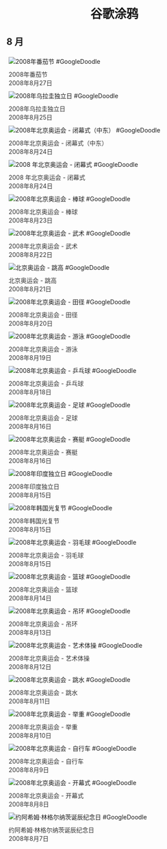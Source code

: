 
<h1 align="center"> 谷歌涂鸦 </h1>




## 8 月

<div class="image">


<img src="https://lh3.googleusercontent.com/6P82VPb2AlnqrjcvsoRg10WrF-cCItUXNzfI4nI0l9-Tzs2c1JZ-5dcogOBBxkjnH10fPqhwBQwmfSh8NC6OOHJ-s9gjY-eOUPiPcv9cEw=s660" alt="2008年番茄节 #GoogleDoodle" style="margin: 5px"/>
<div class="info" style="font-size: 14px; color:#333333; margin:5px"><div class="title">2008年番茄节</div><div class="date">2008年8月27日</div></div>

<img src="https://www.google.com/logos/2008/uruguayind08.gif" alt="2008年乌拉圭独立日 #GoogleDoodle" style="margin: 5px"/>
<div class="info" style="font-size: 14px; color:#333333; margin:5px"><div class="title">2008年乌拉圭独立日</div><div class="date">2008年8月25日</div></div>

<img src="https://www.google.com/logos/2008/olympics08_closing_a.gif" alt="2008年北京奥运会 - 闭幕式（中东） #GoogleDoodle" style="margin: 5px"/>
<div class="info" style="font-size: 14px; color:#333333; margin:5px"><div class="title">2008年北京奥运会 - 闭幕式（中东）</div><div class="date">2008年8月24日</div></div>

<img src="https://lh3.googleusercontent.com/igkiqjeQpIpJCfWXAhMbXsjtPUZ503bTziOrdvrcst-U9rug5S5oswf3Ch9yxi-yc0PSNVfBMnc-iruftNwKON_Z3bsV0pszTgjy2axDGQ=s660" alt="2008 年北京奥运会 - 闭幕式 #GoogleDoodle" style="margin: 5px"/>
<div class="info" style="font-size: 14px; color:#333333; margin:5px"><div class="title">2008 年北京奥运会 - 闭幕式</div><div class="date">2008年8月24日</div></div>

<img src="https://lh3.googleusercontent.com/gOmTSNV3z1lqTzjiXjQTFQViTnIfb6xvFr1SAT68fEE-1Ie6-Qb-WqUafS1MutWGiyC7bnhtEbcBfECosAquuQ7ZZ1Z7-aZkYja6te0=s660" alt="2008年北京奥运会 - 棒球 #GoogleDoodle" style="margin: 5px"/>
<div class="info" style="font-size: 14px; color:#333333; margin:5px"><div class="title">2008年北京奥运会 - 棒球</div><div class="date">2008年8月23日</div></div>

<img src="https://lh3.googleusercontent.com/-m_TOWe_3c5E3eOo2Y4Sa57PVq2lz_RSRXvC8kxnzusLt-JMNNczDfDOoFvb2phOhqSljnkfn-u1isnIPGFB6A3Nk1bcsrn6HIZTKMs80A=s660" alt="2008年北京奥运会 - 武术 #GoogleDoodle" style="margin: 5px"/>
<div class="info" style="font-size: 14px; color:#333333; margin:5px"><div class="title">2008年北京奥运会 - 武术</div><div class="date">2008年8月22日</div></div>

<img src="https://lh3.googleusercontent.com/O8i32pGo9zwj-sMg5crifE0wTnTdTHYhb21qPNr2NV1qWVlta4NAgE5As9ZtZKMRZLUfV7znu1pduz_LnK9-a8UWMJITFvyM_YC5veY=s660" alt="北京奥运会 - 跳高 #GoogleDoodle" style="margin: 5px"/>
<div class="info" style="font-size: 14px; color:#333333; margin:5px"><div class="title">北京奥运会 - 跳高</div><div class="date">2008年8月21日</div></div>

<img src="https://lh3.googleusercontent.com/_8QwztmdR_0hK-YU3sONLmFratvgiStykze11zyhjQ5mKWKbgJ3B0UjJtXoPJMou3iX-5V-5c_3tSHZ3dtOAsRiXASONovG7QHMfGaQ=s660" alt="2008年北京奥运会 - 田径 #GoogleDoodle" style="margin: 5px"/>
<div class="info" style="font-size: 14px; color:#333333; margin:5px"><div class="title">2008年北京奥运会 - 田径</div><div class="date">2008年8月20日</div></div>

<img src="https://lh3.googleusercontent.com/ULFucAEPBovPDGvZDihMxw9nFOWrQEVJ7spkSpfV4rILkNDv9QGw_-y_oGF5StntCzlhutTeU2ccsgDkdfS7Gto62tUjKdib4kABocMd=s660" alt="2008年北京奥运会 - 游泳 #GoogleDoodle" style="margin: 5px"/>
<div class="info" style="font-size: 14px; color:#333333; margin:5px"><div class="title">2008年北京奥运会 - 游泳</div><div class="date">2008年8月19日</div></div>

<img src="https://lh3.googleusercontent.com/aIswfLwgGKNlnO60b5RxaHfYh2BOfBz_goXZ76K7n3GZXi-8pC2e3M4XES-hjwStNUBh0h1BjHUz21z4NZTQbKORODCorJEpr41bakg=s660" alt="2008年北京奥运会 - 乒乓球 #GoogleDoodle" style="margin: 5px"/>
<div class="info" style="font-size: 14px; color:#333333; margin:5px"><div class="title">2008年北京奥运会 - 乒乓球</div><div class="date">2008年8月18日</div></div>

<img src="https://lh3.googleusercontent.com/PcsNzh7iVRT6iGqefS3zuTVSiLG4XCjYTfVlI7G5Ma3swMKiy9nuldzLPLXNWCc9zDa7tRBUJLk765rV-rEF4ARzbIsvJxlvX_APSN5x=s660" alt="2008年北京奥运会 - 足球 #GoogleDoodle" style="margin: 5px"/>
<div class="info" style="font-size: 14px; color:#333333; margin:5px"><div class="title">2008年北京奥运会 - 足球</div><div class="date">2008年8月16日</div></div>

<img src="https://lh3.googleusercontent.com/aokUA1DwRzlGg1B7Cd31a9PERUMBtIrIMI2iDR0rtpGYNBPDX7CdnASO1E9SpdUyXw10yslGW9oANLe0rlU3nDaR9UE4tbHJtso-ireb=s660" alt="2008年北京奥运会 - 赛艇 #GoogleDoodle" style="margin: 5px"/>
<div class="info" style="font-size: 14px; color:#333333; margin:5px"><div class="title">2008年北京奥运会 - 赛艇</div><div class="date">2008年8月16日</div></div>

<img src="https://www.google.com/logos/2008/india08.gif" alt="2008年印度独立日 #GoogleDoodle" style="margin: 5px"/>
<div class="info" style="font-size: 14px; color:#333333; margin:5px"><div class="title">2008年印度独立日</div><div class="date">2008年8月15日</div></div>

<img src="https://www.google.com/logos/2008/korea08i.gif" alt="2008年韩国光复节 #GoogleDoodle" style="margin: 5px"/>
<div class="info" style="font-size: 14px; color:#333333; margin:5px"><div class="title">2008年韩国光复节</div><div class="date">2008年8月15日</div></div>

<img src="https://lh3.googleusercontent.com/Qncb-R9U5PNIEb6zB6L57mbBQ2mUxraGYQnlqwZN78SCUqWJ6gT5CVuVij-IO0slcer3Rl9zOpyeb7mi-T51FEgpBBx0f-fnTvgWICF_=s660" alt="2008年北京奥运会 - 羽毛球 #GoogleDoodle" style="margin: 5px"/>
<div class="info" style="font-size: 14px; color:#333333; margin:5px"><div class="title">2008年北京奥运会 - 羽毛球</div><div class="date">2008年8月15日</div></div>

<img src="https://lh3.googleusercontent.com/oKV-9ScaY14oEsjaD2khqw6j6omCQVwXPD3rUuA7B6XGqvbcWndkJ9ZSCY30FyHA7sVVl9zCNTAQgiutQ6FTwLG59jwO4e6jCXMELDY=s660" alt="2008年北京奥运会 - 篮球 #GoogleDoodle" style="margin: 5px"/>
<div class="info" style="font-size: 14px; color:#333333; margin:5px"><div class="title">2008年北京奥运会 - 篮球</div><div class="date">2008年8月14日</div></div>

<img src="https://lh3.googleusercontent.com/FU8cKk8z5RGrnLf7W9DRBKkM1x-evbFyte8G-wDIeBiki_9bY3V__mQo0pA1cpWdf9twsX20XqIbHav3gB-O6p_wSLc2ejkUUabVMHQ=s660" alt="2008年北京奥运会 - 吊环 #GoogleDoodle" style="margin: 5px"/>
<div class="info" style="font-size: 14px; color:#333333; margin:5px"><div class="title">2008年北京奥运会 - 吊环</div><div class="date">2008年8月13日</div></div>

<img src="https://lh3.googleusercontent.com/sm-rKh5YnDs5yxXYIA2MHI-jlfWnW6fd3CBirqmVVk9A_wIe0FqLC__utqygFkVWgHb8Q0OGrtKyWeomZRtlqIvaczzbSuAnWiuJqBo=s660" alt="2008年北京奥运会 - 艺术体操 #GoogleDoodle" style="margin: 5px"/>
<div class="info" style="font-size: 14px; color:#333333; margin:5px"><div class="title">2008年北京奥运会 - 艺术体操</div><div class="date">2008年8月12日</div></div>

<img src="https://lh3.googleusercontent.com/KNuG0E8NSh71EPpPaBOmk6mr-ghGkNFmD33KROYHXXZ_4MiiuoKAQeYlX99TyMXdJYCoQbIUPoeKGxvZXAYzFX1D4rMArTdwlu3sKsMP=s660" alt="2008年北京奥运会 - 跳水 #GoogleDoodle" style="margin: 5px"/>
<div class="info" style="font-size: 14px; color:#333333; margin:5px"><div class="title">2008年北京奥运会 - 跳水</div><div class="date">2008年8月11日</div></div>

<img src="https://lh3.googleusercontent.com/B71aBC0qKy4HWo9rLETnNBEMTfwAu6K9WetdP_u3UAYiqg975Kn_xzqsos76EWzpNHyfU6dJjs7MR7tfXclYwB08cgE2__KxGPGmGk3Kkg=s660" alt="2008年北京奥运会 - 举重 #GoogleDoodle" style="margin: 5px"/>
<div class="info" style="font-size: 14px; color:#333333; margin:5px"><div class="title">2008年北京奥运会 - 举重</div><div class="date">2008年8月10日</div></div>

<img src="https://lh3.googleusercontent.com/l6tWPhyNuhPCP8cD781qtrqOGrTtL55vq_JxV9j024dYXYcBfTWHZIjX1mC3I9TgVrDEsIbXHBydsQKm5u3ApgwWFj-pKhjBx4_awKc=s660" alt="2008年北京奥运会 - 自行车 #GoogleDoodle" style="margin: 5px"/>
<div class="info" style="font-size: 14px; color:#333333; margin:5px"><div class="title">2008年北京奥运会 - 自行车</div><div class="date">2008年8月9日</div></div>

<img src="https://lh3.googleusercontent.com/oSbShVi-oJL128bKqV5NVB-m5qGM5cMYxGRCnQ2N5W7R9OIsqg0wtXCOwb1OA1DYTW3OcrNOwhhcqYy5tHNhBJZ6FGJ-3zJeOWuesjBM=s660" alt="2008年北京奥运会 - 开幕式 #GoogleDoodle" style="margin: 5px"/>
<div class="info" style="font-size: 14px; color:#333333; margin:5px"><div class="title">2008年北京奥运会 - 开幕式</div><div class="date">2008年8月8日</div></div>

<img src="https://lh3.googleusercontent.com/yDNLOMJR0Xp6LHsAAk_mgmUdgy4jQ6X6VfjVS7oJKj8pT0VftyFchzImfWjOgVB-tTDsPTrpuDv3dltxbPBHABUY9Lc4Tedr0UVXwH8=s660" alt="约阿希姆·林格尔纳茨诞辰纪念日 #GoogleDoodle" style="margin: 5px"/>
<div class="info" style="font-size: 14px; color:#333333; margin:5px"><div class="title">约阿希姆·林格尔纳茨诞辰纪念日</div><div class="date">2008年8月7日</div></div>

</div>








